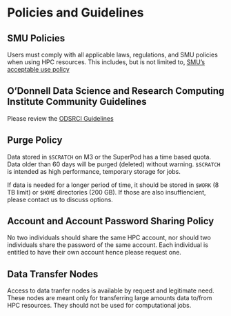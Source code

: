 # Policies and Guidelines

## SMU Policies

Users must comply with all applicable laws, regulations, and SMU policies
when using HPC resources. This includes, but is not limited to, 
[SMU’s acceptable use policy](https://www.smu.edu/policy/8-information-technology/8-1-acceptable-use)

## O’Donnell Data Science and Research Computing Institute Community Guidelines

Please review the
[ODSRCI Guidelines](https://www.smu.edu/provost/data-science-institute/hpc/guidelines)

## Purge Policy

Data stored in `$SCRATCH` on M3 or the SuperPod has a time based quota.
Data older than 60 days will be purged (deleted) without warning.
`$SCRATCH` is intended as high performance, temporary storage for jobs.

If data is needed for a longer period of time, it should be stored in
`$WORK` (8 TB limit) or `$HOME` directories (200 GB). If those are also
insuffiencient, please contact us to discuss options.

## Account and Account Password Sharing Policy

No two individuals should share the same HPC account, nor
should two individuals share the password of the same account. Each
individual is entitled to have their own account hence please request
one.

## Data Transfer Nodes

Access to data tranfer nodes is available by request and legitimate need. 
These nodes are meant only for transferring large amounts data to/from HPC resources. 
They should not be used for computational jobs.
